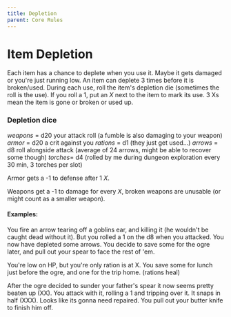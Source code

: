 ```yaml
---
title: Depletion
parent: Core Rules
---
```


# Item Depletion

Each item has a chance to deplete when you use it. Maybe it gets damaged or
you're just running low. An item can deplete 3 times before it is broken/used. 
During each use, roll the item's depletion die (sometimes the roll is the use).
If you roll a 1, put an *X* next to the item to mark its use. 3 Xs mean the
item is gone or broken or used up. 

### Depletion dice 
*weapons* = d20 your attack roll (a fumble is also damaging to your weapon)
*armor* = d20 a crit against you
*rations* = d1 (they just get used...)
*arrows* = d8 roll alongside attack (average of 24 arrows, might be able to
recover some though)
*torches*= d4 (rolled by me during dungeon exploration every 30 min, 3 torches per slot)

Armor gets a -1 to defense after 1 *X*. 

Weapons get a -1 to damage for every *X*, broken weapons are unusable (or might
count as a smaller weapon).

#### Examples:

You fire an arrow tearing off a goblins ear, and killing it (he wouldn't be
caught dead without it). But you rolled a 1 on the d8 when you attacked. You
now have depleted some arrows. You decide to save some for the ogre later, and
pull out your spear to face the rest of 'em. 

You're low on HP, but you're only ration is at X. You save some for lunch just
before the ogre, and one for the trip home. (rations heal)

After the ogre decided to sunder your father's spear it now seems pretty beaten
up (XX). You attack with it, rolling a 1 and tripping over it. It snaps in half
(XXX). Looks like its gonna need repaired. You pull out your butter knife to
finish him off.
